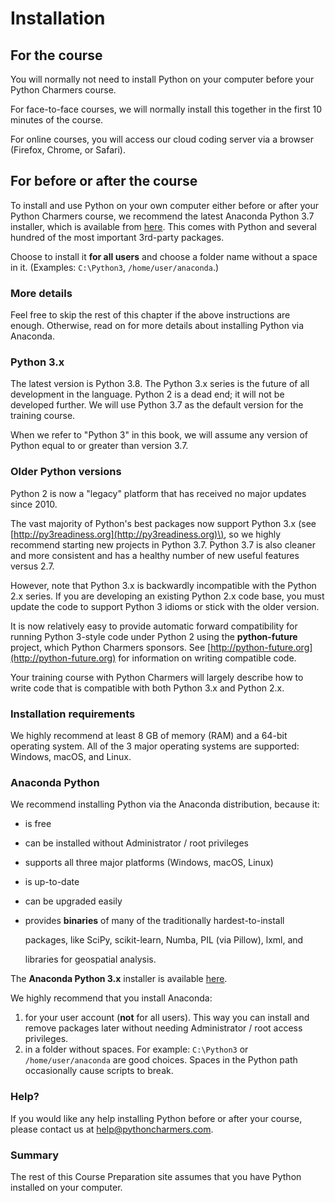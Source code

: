 # Installation

## For the course

You will normally not need to install Python on your computer before your
Python Charmers course.

For face-to-face courses, we will normally install this together in the first 10 minutes of the course.

For online courses, you will access our cloud coding server via a browser (Firefox, Chrome, or Safari).

## For before or after the course

To install and use Python on your own computer either before or after your
Python Charmers course, we recommend the latest Anaconda Python 3.7 installer,
which is available from
[here](https://www.anaconda.com/distribution#download-section). This comes with
Python and several hundred of the most important 3rd-party packages.

Choose to install it **for all users** and choose a folder name without a space
in it.  \(Examples: `C:\Python3`, `/home/user/anaconda`.\)

### More details

Feel free to skip the rest of this chapter if the above instructions are enough. Otherwise, read on for more details about installing Python via Anaconda.

### Python 3.x

The latest version is Python 3.8. The Python 3.x series is the future of all development in the language. Python 2 is a dead end; it will not be developed further. We will use Python 3.7 as the default version for the training course.

When we refer to "Python 3" in this book, we will assume any version of Python equal to or greater than version 3.7.

### Older Python versions

Python 2 is now a "legacy" platform that has received no major updates since 2010.

The vast majority of Python's best packages now support Python 3.x \(see [http://py3readiness.org](http://py3readiness.org)\), so we highly recommend starting new projects in Python 3.7. Python 3.7 is also cleaner and more consistent and has a healthy number of new useful features versus 2.7.

However, note that Python 3.x is backwardly incompatible with the Python 2.x series. If you are developing an existing Python 2.x code base, you must update the code to support Python 3 idioms or stick with the older version.

It is now relatively easy to provide automatic forward compatibility for running Python 3-style code under Python 2 using the **python-future** project, which Python Charmers sponsors. See [http://python-future.org](http://python-future.org) for information on writing compatible code.

Your training course with Python Charmers will largely describe how to write code that is compatible with both Python 3.x and Python 2.x.

### Installation requirements

We highly recommend at least 8 GB of memory \(RAM\) and a 64-bit operating system. All of the 3 major operating systems are supported: Windows, macOS, and Linux.

### Anaconda Python

We recommend installing Python via the Anaconda distribution, because it:

* is free
* can be installed without Administrator / root privileges
* supports all three major platforms \(Windows, macOS, Linux\)
* is up-to-date
* can be upgraded easily
* provides **binaries** of many of the traditionally hardest-to-install

  packages, like SciPy, scikit-learn, Numba, PIL \(via Pillow\), lxml, and

  libraries for geospatial analysis.

The **Anaconda Python 3.x** installer is available [here](https://www.anaconda.com/distribution#download-section).

We highly recommend that you install Anaconda:

1. for your user account \(**not** for all users\). This way you can install and remove packages later without needing Administrator / root access privileges.
2. in a folder without spaces. For example: `C:\Python3` or `/home/user/anaconda` are good choices. Spaces in the Python path occasionally cause scripts to break.

### Help?

If you would like any help installing Python before or after your course, please contact us at help@pythoncharmers.com.

### Summary

The rest of this Course Preparation site assumes that you have Python installed on your computer.

